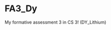 # FA3_Dy
<html>
    <body>
        <p> My formative assessment 3 in CS 3! (DY_Lithium) </p>
    </body>
</html>

